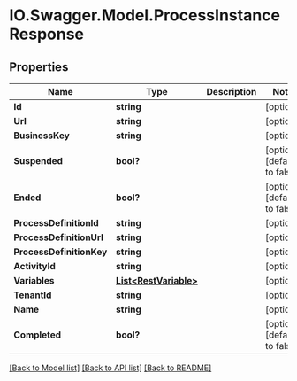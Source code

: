 # IO.Swagger.Model.ProcessInstanceResponse
## Properties

Name | Type | Description | Notes
------------ | ------------- | ------------- | -------------
**Id** | **string** |  | [optional] 
**Url** | **string** |  | [optional] 
**BusinessKey** | **string** |  | [optional] 
**Suspended** | **bool?** |  | [optional] [default to false]
**Ended** | **bool?** |  | [optional] [default to false]
**ProcessDefinitionId** | **string** |  | [optional] 
**ProcessDefinitionUrl** | **string** |  | [optional] 
**ProcessDefinitionKey** | **string** |  | [optional] 
**ActivityId** | **string** |  | [optional] 
**Variables** | [**List&lt;RestVariable&gt;**](RestVariable.md) |  | [optional] 
**TenantId** | **string** |  | [optional] 
**Name** | **string** |  | [optional] 
**Completed** | **bool?** |  | [optional] [default to false]

[[Back to Model list]](../README.md#documentation-for-models) [[Back to API list]](../README.md#documentation-for-api-endpoints) [[Back to README]](../README.md)

